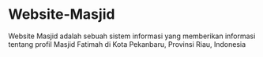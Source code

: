 # Website-Masjid
Website Masjid adalah sebuah sistem informasi yang memberikan informasi tentang profil Masjid Fatimah di Kota Pekanbaru, Provinsi Riau, Indonesia
